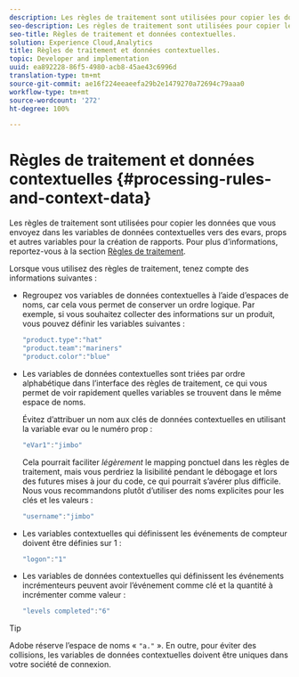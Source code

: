 ```yaml
---
description: Les règles de traitement sont utilisées pour copier les données que vous envoyez dans les variables de données contextuelles vers des evars, props et autres variables pour la création de rapports.
seo-description: Les règles de traitement sont utilisées pour copier les données que vous envoyez dans les variables de données contextuelles vers des evars, props et autres variables pour la création de rapports.
seo-title: Règles de traitement et données contextuelles.
solution: Experience Cloud,Analytics
title: Règles de traitement et données contextuelles.
topic: Developer and implementation
uuid: ea892228-86f5-4980-acb8-45ae43c6996d
translation-type: tm+mt
source-git-commit: ae16f224eeaeefa29b2e1479270a72694c79aaa0
workflow-type: tm+mt
source-wordcount: '272'
ht-degree: 100%

---
```



# Règles de traitement et données contextuelles {#processing-rules-and-context-data}

Les règles de traitement sont utilisées pour copier les données que vous envoyez dans les variables de données contextuelles vers des evars, props et autres variables pour la création de rapports. Pour plus d’informations, reportez-vous à la section [Règles de traitement](https://docs.adobe.com/content/help/fr-FR/analytics/admin/admin-tools/processing-rules/processing-rules.html).

Lorsque vous utilisez des règles de traitement, tenez compte des informations suivantes :

* Regroupez vos variables de données contextuelles à l’aide d’espaces de noms, car cela vous permet de conserver un ordre logique. Par exemple, si vous souhaitez collecter des informations sur un produit, vous pouvez définir les variables suivantes :

   ```js
   "product.type":"hat" 
   "product.team":"mariners" 
   "product.color":"blue"
   ```

* Les variables de données contextuelles sont triées par ordre alphabétique dans l’interface des règles de traitement, ce qui vous permet de voir rapidement quelles variables se trouvent dans le même espace de noms.

   Évitez d’attribuer un nom aux clés de données contextuelles en utilisant la variable evar ou le numéro prop :

   ```js
   "eVar1":"jimbo"
   ```

   Cela pourrait faciliter *légèrement* le mapping ponctuel dans les règles de traitement, mais vous perdriez la lisibilité pendant le débogage et lors des futures mises à jour du code, ce qui pourrait s’avérer plus difficile. Nous vous recommandons plutôt d’utiliser des noms explicites pour les clés et les valeurs :

   ```js
   "username":"jimbo"
   ```

* Les variables contextuelles qui définissent les événements de compteur doivent être définies sur 1 :

   ```js
   "logon":"1"
   ```

* Les variables de données contextuelles qui définissent les événements incrémenteurs peuvent avoir l’événement comme clé et la quantité à incrémenter comme valeur :

   ```js
   "levels completed":"6"
   ```

>[!TIP]
>
>Adobe réserve l’espace de noms « `"a."` ». En outre, pour éviter des collisions, les variables de données contextuelles doivent être uniques dans votre société de connexion.

